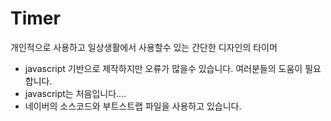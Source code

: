 # Timer

개인적으로 사용하고 일상생활에서 사용할수 있는 간단한 디자인의 타이머

+ javascript 기반으로 제작하지만 오류가 많을수 있습니다. 여러분들의 도움이 필요합니다.
+ javascript는 처음입니다....
+ 네이버의 소스코드와 부트스트랩 파일을 사용하고 있습니다.
